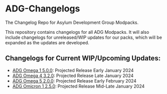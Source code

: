 # ADG-Changelogs
The Changelog Repo for Asylum Development Group Modpacks. 

This repository contains changelogs for all ADG Modpacks. It will also include changelogs for unreleased/WIP updates for our packs, which will be expanded as the updates are developed.

## Changelogs for Current WIP/Upcoming Updates:

* [ADG Omega 1 5.0.0](Omega-1/5.0.0-changelog.txt): Projected Release Early January 2024
* [ADG Omega 4 3.2.0](Omega-4/3.2.0-changelog.txt): Projected Release Late January 2024
* [ADG Omega 5 2.0.0](Omega-5/2.0.0-changelog.txt): Projected Release Early February 2024
* [ADG Omicron 1 2.5.0](Omicron-1/2.5.0-changelog.txt): Projected Release Mid-Late January 2024